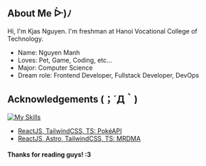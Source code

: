 
## About Me ᐕ)ﾉ
Hi, I'm Kjas Nguyen. I'm freshman at Hanoi Vocational College of Technology.
- Name: Nguyen Manh
- Loves: Pet, Game, Coding, etc...
- Major: Computer Science
- Dream role: Frontend Developer, Fullstack Developer, DevOps


## Acknowledgements (；´Д｀)

[![My Skills](https://skillicons.dev/icons?i=html,css,js,react,ts,nextjs,java,postman,figma,ps)](https://skillicons.dev)

- [ReactJS, TailwindCSS, TS: PokéAPI](https://pokeapi.kjasng.com/)
- [ReactJS, Astro, TailwindCSS, TS: MRDMA](https://mrdma.com/)


#### Thanks for reading guys! :3
